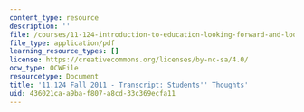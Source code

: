 ```yaml
---
content_type: resource
description: ''
file: /courses/11-124-introduction-to-education-looking-forward-and-looking-back-on-education-fall-2011/436021caa9baf807a8cd33c369ecfa11_MIT11_124F11_students_thoughts.pdf
file_type: application/pdf
learning_resource_types: []
license: https://creativecommons.org/licenses/by-nc-sa/4.0/
ocw_type: OCWFile
resourcetype: Document
title: '11.124 Fall 2011 - Transcript: Students'' Thoughts'
uid: 436021ca-a9ba-f807-a8cd-33c369ecfa11
---
```

